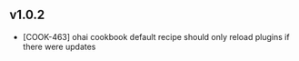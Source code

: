 ## v1.0.2

- [COOK-463] ohai cookbook default recipe should only reload plugins if there were updates

